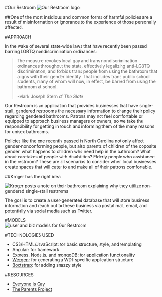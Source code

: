#Our Restroom
![Our Restroom logo](https://i.imgur.com/9DbFG9o.png)

##One of the most insidious and common forms of harmful policies are a result of misinformation or ignorance to the experience of those personally affected.


#APPROACH

In the wake of several state-wide laws that have recently been passed barring 
LGBTQ nondiscrimination ordinances:

> The measure revokes local gay and trans nondiscrimination ordinances throughout the state, 
> effectively legalizing anti-LGBTQ discrimination, and forbids trans people from using the 
> bathroom that aligns with their gender identity. That includes trans public school students, 
> many of whom will now, in effect, be barred from using the bathroom at school.  
> 
> -Mark Joseph Stern of _The Slate_

Our Restroom is an application that provides businesses that have single-stall, gendered restrooms
the necessary information to change their policy regarding gendered bathrooms. Patrons may not feel comfortable or equipped to approach business managers or owners, so we take the responsibility for getting in touch and informing them of the many reasons for unisex bathrooms. 

Policies like the one recently passed in North Carolina not only affect gender-nonconforming
people, but also parents of children of the opposite gender: what happens to children who
need help in the bathroom? What about caretakes of people with disabilities? Elderly people who 
assistance in the restroom? 
These are all scenarios to consider when local businesses create spaces that will cater
to and make all of their patrons comfortable.

##Kroger has the right idea:  

![Kroger posts a note on their bathroom explaining why they utilize non-gendered single-stall restrroms](https://40.media.tumblr.com/468e9567a4801b118d52cfa93d05cc34/tumblr_o4t2k959eS1qcqoybo1_500.jpg)

The goal is to create a user-generated database that will store business information
and reach out to these business via postal mail, email, and potentially via social 
media such as Twitter.

#MODELS  
![user and biz models for Our Restroom](https://i.imgur.com/V11Z8wp.png)

#TECHNOLOGIES USED  
- CSS/HTML/JavaScript: for basic structure, style, and templating  
- Angular: for framework   
- Express, Node.js, and mongoDB: for application functionality  
- [Wexgen](https://github.com/h4w5/wexgen): for generating a WDI-specific application structure  
- [Bootstrap](http://getbootstrap.com/): for adding snazzy style  





#RESOURCES
- [Everyone Is Gay](http://everyoneisgay.com/)  
- [The Parents Project](http://theparentsproject.com/)



